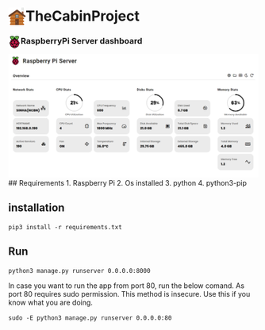 # <img src="static/favicon.png" align="left" width="35px">TheCabinProject

### <img src="static/raspberrry_pi_logo.png" align="left" width="25px"> RaspberryPi Server dashboard

<img src="screenshot.png">
## Requirements
1. Raspberry Pi
2. Os installed
3. python
4. python3-pip

## installation

```
pip3 install -r requirements.txt
```

## Run

```
python3 manage.py runserver 0.0.0.0:8000
```

In case you want to run the app from port 80, run the below comand.
As port 80 requires sudo permission. This method is insecure. Use this if you know what you are doing.

```
sudo -E python3 manage.py runserver 0.0.0.0:80
```
